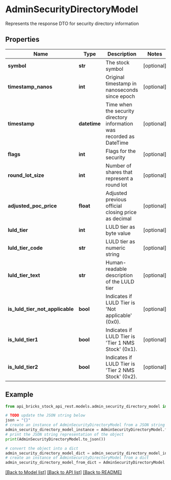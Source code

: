 # AdminSecurityDirectoryModel

Represents the response DTO for security directory information

## Properties

Name | Type | Description | Notes
------------ | ------------- | ------------- | -------------
**symbol** | **str** | The stock symbol | [optional] 
**timestamp_nanos** | **int** | Original timestamp in nanoseconds since epoch | [optional] 
**timestamp** | **datetime** | Time when the security directory information was recorded as DateTime | [optional] 
**flags** | **int** | Flags for the security | [optional] 
**round_lot_size** | **int** | Number of shares that represent a round lot | [optional] 
**adjusted_poc_price** | **float** | Adjusted previous official closing price as decimal | [optional] 
**luld_tier** | **int** | LULD tier as byte value | [optional] 
**luld_tier_code** | **str** | LULD tier as numeric string | [optional] 
**luld_tier_text** | **str** | Human-readable description of the LULD tier | [optional] 
**is_luld_tier_not_applicable** | **bool** | Indicates if LULD Tier is &#39;Not applicable&#39; (0x0). | [optional] 
**is_luld_tier1** | **bool** | Indicates if LULD Tier is &#39;Tier 1 NMS Stock&#39; (0x1). | [optional] 
**is_luld_tier2** | **bool** | Indicates if LULD Tier is &#39;Tier 2 NMS Stock&#39; (0x2). | [optional] 

## Example

```python
from api_bricks_stock_api_rest.models.admin_security_directory_model import AdminSecurityDirectoryModel

# TODO update the JSON string below
json = "{}"
# create an instance of AdminSecurityDirectoryModel from a JSON string
admin_security_directory_model_instance = AdminSecurityDirectoryModel.from_json(json)
# print the JSON string representation of the object
print(AdminSecurityDirectoryModel.to_json())

# convert the object into a dict
admin_security_directory_model_dict = admin_security_directory_model_instance.to_dict()
# create an instance of AdminSecurityDirectoryModel from a dict
admin_security_directory_model_from_dict = AdminSecurityDirectoryModel.from_dict(admin_security_directory_model_dict)
```
[[Back to Model list]](../README.md#documentation-for-models) [[Back to API list]](../README.md#documentation-for-api-endpoints) [[Back to README]](../README.md)


